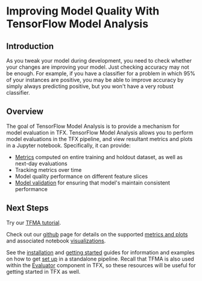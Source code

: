 # Improving Model Quality With TensorFlow Model Analysis

## Introduction

As you tweak your model during development, you need to check whether your
changes are improving your model. Just checking accuracy may not be enough. For
example, if you have a classifier for a problem in which 95% of your instances
are positive, you may be able to improve accuracy by simply always predicting
positive, but you won't have a very robust classifier.

## Overview

The goal of TensorFlow Model Analysis is to provide a mechanism for model
evaluation in TFX. TensorFlow Model Analysis allows you to perform model
evaluations in the TFX pipeline, and view resultant metrics and plots in a
Jupyter notebook. Specifically, it can provide:

*   [Metrics](https://www.tensorflow.org/tfx/model_analysis/metrics) computed on entire training and holdout
    dataset, as well as next-day evaluations
*   Tracking metrics over time
*   Model quality performance on different feature slices
*   [Model validation](https://www.tensorflow.org/tfx/model_analysis/model_validations) for ensuring that
    model's maintain consistent performance

## Next Steps

Try our [TFMA tutorial](https://www.tensorflow.org/tfx/tutorials/model_analysis/tfma_basic).

Check out our [github](https://github.com/tensorflow/model-analysis) page for
details on the supported
[metrics and plots](https://www.tensorflow.org/tfx/model_analysis/metrics) and associated notebook
[visualizations](https://www.tensorflow.org/tfx/model_analysis/visualizations).

See the [installation](https://www.tensorflow.org/tfx/model_analysis/install) and
[getting started](https://www.tensorflow.org/tfx/model_analysis/get_started) guides for information and
examples on how to get [set up](https://www.tensorflow.org/tfx/model_analysis/setup) in a standalone
pipeline. Recall that TFMA is also used within the [Evaluator](evaluator.md)
component in TFX, so these resources will be useful for getting started in TFX
as well.
